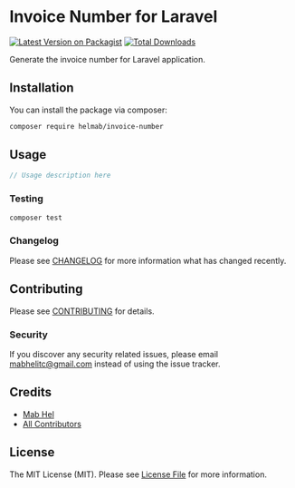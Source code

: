 # Invoice Number for Laravel

[![Latest Version on Packagist](https://img.shields.io/packagist/v/helmab/invoice-number.svg?style=flat-square)](https://packagist.org/packages/helmab/invoice-number)
[![Total Downloads](https://img.shields.io/packagist/dt/helmab/invoice-number.svg?style=flat-square)](https://packagist.org/packages/helmab/invoice-number)

Generate the invoice number for Laravel application.

## Installation

You can install the package via composer:

```bash
composer require helmab/invoice-number
```

## Usage

```php
// Usage description here
```

### Testing

```bash
composer test
```

### Changelog

Please see [CHANGELOG](CHANGELOG.md) for more information what has changed recently.

## Contributing

Please see [CONTRIBUTING](CONTRIBUTING.md) for details.

### Security

If you discover any security related issues, please email mabhelitc@gmail.com instead of using the issue tracker.

## Credits

-   [Mab Hel](https://github.com/helmab)
-   [All Contributors](../../contributors)

## License

The MIT License (MIT). Please see [License File](LICENSE.md) for more information.
